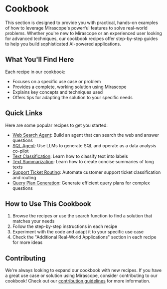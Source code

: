 # Cookbook

This section is designed to provide you with practical, hands-on examples of how to leverage Mirascope's powerful features to solve real-world problems. Whether you're new to Mirascope or an experienced user looking for advanced techniques, our cookbook recipes offer step-by-step guides to help you build sophisticated AI-powered applications.

## What You'll Find Here

Each recipe in our cookbook:

- Focuses on a specific use case or problem
- Provides a complete, working solution using Mirascope
- Explains key concepts and techniques used
- Offers tips for adapting the solution to your specific needs

## Quick Links

Here are some popular recipes to get you started:

- [Web Search Agent](./agents/web_search_agent.md): Build an agent that can search the web and answer questions
- [SQL Agent](./agents/sql_agent.md): Use LLMs to generate SQL and operate as a data analysis co-pilot
- [Text Classification](./text_classification.ipynb): Learn how to classify text into labels
- [Text Summarization](./text_summarization.md): Learn how to create concise summaries of long texts
- [Support Ticket Routing](./support_ticket_routing.ipynb): Automate customer support ticket classification and routing
- [Query Plan Generation](./query_plan.md): Generate efficient query plans for complex questions

## How to Use This Cookbook

1. Browse the recipes or use the search function to find a solution that matches your needs
2. Follow the step-by-step instructions in each recipe
3. Experiment with the code and adapt it to your specific use case
4. Check the "Additional Real-World Applications" section in each recipe for more ideas

## Contributing

We're always looking to expand our cookbook with new recipes. If you have a great use case or solution using Mirascope, consider contributing to our cookbook! Check out our [contribution guidelines](../CONTRIBUTING.md) for more information.
